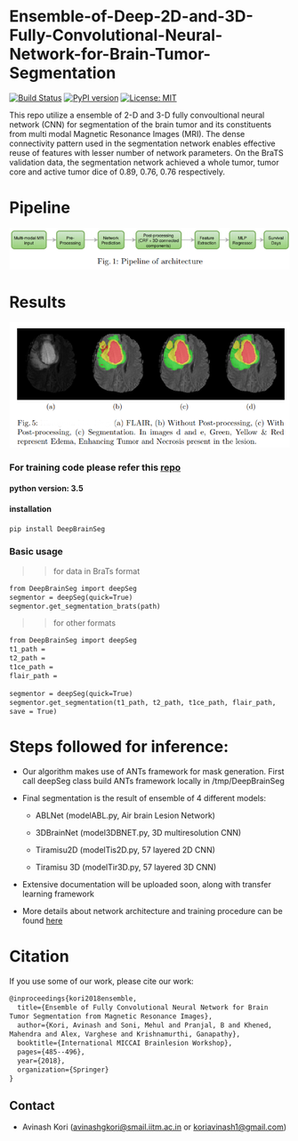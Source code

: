 # Ensemble-of-Deep-2D-and-3D-Fully-Convolutional-Neural-Network-for-Brain-Tumor-Segmentation

[![Build Status](https://travis-ci.org/koriavinash1/DeepBrainSeg.svg?branch=master)](https://travis-ci.org/koriavinash1/DeepBrainSeg)
[![PyPI version](https://badge.fury.io/py/DeepBrainSeg.svg)](https://badge.fury.io/py/DeepBrainSeg)
[![License: MIT](https://img.shields.io/badge/License-MIT-yellow.svg)](https://opensource.org/licenses/MIT)


This repo utilize a ensemble of 2-D and 3-D fully convoultional neural network (CNN) for segmentation of the brain tumor and its constituents from multi modal Magnetic Resonance Images (MRI). The dense connectivity pattern used in the segmentation network enables effective reuse of features with lesser number of network parameters. On the BraTS validation data, the segmentation network achieved a whole tumor, tumor core and active tumor dice of 0.89, 0.76, 0.76 respectively.

# Pipeline

![pipeline](./imgs/pipeline.png)

# Results

![Results](./imgs/results.png)

### For training code please refer this [repo](https://github.com/koriavinash1/BraTs2018)


#### python version: 3.5
#### installation 
```pip install DeepBrainSeg```

<hline>

### Basic usage

>> for data in BraTs format
```
from DeepBrainSeg import deepSeg
segmentor = deepSeg(quick=True)
segmentor.get_segmentation_brats(path)
```

<hline>

>> for other formats
```
from DeepBrainSeg import deepSeg
t1_path = 
t2_path = 
t1ce_path = 
flair_path = 

segmentor = deepSeg(quick=True)
segmentor.get_segmentation(t1_path, t2_path, t1ce_path, flair_path, save = True)
```

<hline>

# Steps followed for inference:

+ Our algorithm makes use of ANTs framework for mask generation. First call deepSeg class build ANTs framework locally in /tmp/DeepBrainSeg

+ Final segmentation is the result of ensemble of 4 different models:
    
    + ABLNet (modelABL.py, Air brain Lesion Network)

    + 3DBrainNet (model3DBNET.py, 3D multiresolution CNN)
    
    + Tiramisu2D (modelTis2D.py, 57 layered 2D CNN)
    
    + Tiramisu 3D (modelTir3D.py, 57 layered 3D CNN)

+ Extensive documentation will be uploaded soon, along with transfer learning framework

+ More details about network architecture and training procedure can be found [here](https://link.springer.com/chapter/10.1007/978-3-030-11726-9_43)


# Citation

If you use some of our work, please cite our work:

```
@inproceedings{kori2018ensemble,
  title={Ensemble of Fully Convolutional Neural Network for Brain Tumor Segmentation from Magnetic Resonance Images},
  author={Kori, Avinash and Soni, Mehul and Pranjal, B and Khened, Mahendra and Alex, Varghese and Krishnamurthi, Ganapathy},
  booktitle={International MICCAI Brainlesion Workshop},
  pages={485--496},
  year={2018},
  organization={Springer}
}
``` 

## Contact 

* Avinash Kori (avinashgkori@smail.iitm.ac.in or koriavinash1@gmail.com)
